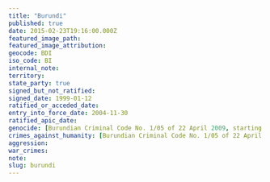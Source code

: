 ```yaml
---
title: "Burundi"
published: true
date: 2015-02-23T19:16:00.000Z
featured_image_path:
featured_image_attribution:
geocode: BDI
iso_code: BI
internal_note:
territory:
state_party: true
signed_but_not_ratified:
signed_date: 1999-01-12
ratified_or_acceded_date:
entry_into_force_date: 2004-11-30
ratified_apic_date:
genocide: [Burundian Criminal Code No. 1/05 of 22 April 2009, starting Article 195](https://www.icrc.org/customary-ihl/eng/docs/v2_cou_bi_rule158)
crimes_against_humanity: [Burundian Criminal Code No. 1/05 of 22 April 2009, starting Article 195](https://www.icrc.org/customary-ihl/eng/docs/v2_cou_bi_rule158)
aggression:
war_crimes:
note:
slug: burundi
---
```

